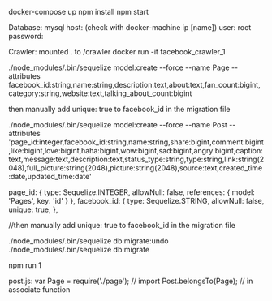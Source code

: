 docker-compose up
npm install
npm start

Database:
mysql
host: (check with docker-machine ip [name])
user: root
password:

Crawler:
mounted . to /crawler
docker run -it facebook_crawler_1



./node_modules/.bin/sequelize model:create --force --name Page --attributes facebook_id:string,name:string,description:text,about:text,fan_count:bigint,category:string,website:text,talking_about_count:bigint

then manually add unique: true to facebook_id in the migration file

./node_modules/.bin/sequelize model:create --force --name Post --attributes 'page_id:integer,facebook_id:string,name:string,share:bigint,comment:bigint,like:bigint,love:bigint,haha:bigint,wow:bigint,sad:bigint,angry:bigint,caption:text,message:text,description:text,status_type:string,type:string,link:string(2048),full_picture:string(2048),picture:string(2048),source:text,created_time:date,updated_time:date'

page_id: {
  type: Sequelize.INTEGER,
  allowNull: false,
  references: { model: 'Pages', key: 'id' }
},
facebook_id: {
  type: Sequelize.STRING,
  allowNull: false,
  unique: true,
},

//then manually add unique: true to facebook_id in the migration file

./node_modules/.bin/sequelize db:migrate:undo
./node_modules/.bin/sequelize db:migrate

npm run 1

post.js:
var Page = require('./page'); // import
Post.belongsTo(Page); // in associate function
